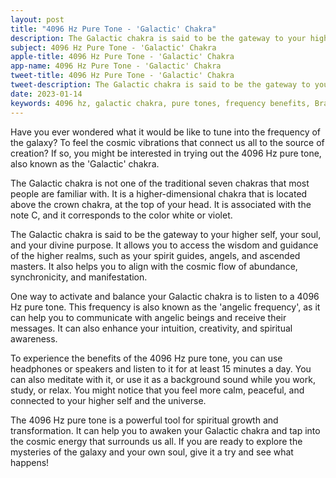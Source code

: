 ```yaml
---
layout: post
title: "4096 Hz Pure Tone - 'Galactic' Chakra"
description: The Galactic chakra is said to be the gateway to your higher self, your soul, and your divine purpose. It allows you to access the wisdom and guidance of the higher realms, such as your spirit guides, angels, and ascended masters.
subject: 4096 Hz Pure Tone - 'Galactic' Chakra
apple-title: 4096 Hz Pure Tone - 'Galactic' Chakra
app-name: 4096 Hz Pure Tone - 'Galactic' Chakra
tweet-title: 4096 Hz Pure Tone - 'Galactic' Chakra
tweet-description: The Galactic chakra is said to be the gateway to your higher self, your soul, and your divine purpose. It allows you to access the wisdom and guidance of the higher realms, such as your spirit guides, angels, and ascended masters.
date: 2023-01-14
keywords: 4096 hz, galactic chakra, pure tones, frequency benefits, Brain Beats, Frequencies, White noise, Brain wave entrainment, sound therapy, binaural beats youtube, 4096 hz pure tone benefits
---
```


Have you ever wondered what it would be like to tune into the frequency of the galaxy? To feel the cosmic vibrations that connect us all to the source of creation? If so, you might be interested in trying out the 4096 Hz pure tone, also known as the 'Galactic' chakra.

The Galactic chakra is not one of the traditional seven chakras that most people are familiar with. It is a higher-dimensional chakra that is located above the crown chakra, at the top of your head. It is associated with the note C, and it corresponds to the color white or violet.

The Galactic chakra is said to be the gateway to your higher self, your soul, and your divine purpose. It allows you to access the wisdom and guidance of the higher realms, such as your spirit guides, angels, and ascended masters. It also helps you to align with the cosmic flow of abundance, synchronicity, and manifestation.

One way to activate and balance your Galactic chakra is to listen to a 4096 Hz pure tone. This frequency is also known as the 'angelic frequency', as it can help you to communicate with angelic beings and receive their messages. It can also enhance your intuition, creativity, and spiritual awareness.

To experience the benefits of the 4096 Hz pure tone, you can use headphones or speakers and listen to it for at least 15 minutes a day. You can also meditate with it, or use it as a background sound while you work, study, or relax. You might notice that you feel more calm, peaceful, and connected to your higher self and the universe.

The 4096 Hz pure tone is a powerful tool for spiritual growth and transformation. It can help you to awaken your Galactic chakra and tap into the cosmic energy that surrounds us all. If you are ready to explore the mysteries of the galaxy and your own soul, give it a try and see what happens!
